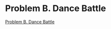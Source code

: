 # Problem B. Dance Battle

<a href="https://code.google.com/codejam/contest/7254486/dashboard#s=p1">Problem B. Dance Battle</a>


